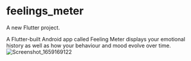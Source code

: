 # feelings_meter

A new Flutter project.



A Flutter-built Android app called Feeling Meter displays 
your emotional history as well as how your behaviour and mood evolve over time.
![Screenshot_1659169122](https://user-images.githubusercontent.com/56448015/181895329-d8fd2fdd-a278-4aff-8023-0a86a50cef32.png)
